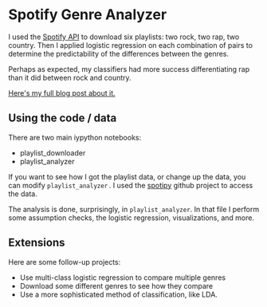 # Spotify Genre Analyzer

I used the [Spotify API]() to download six playlists: two rock, two rap, two country. Then I applied logistic regression on each combination of pairs to determine the predictability of the differences between the genres.

Perhaps as expected, my classifiers had more success differentiating rap than it did between rock and country.

[Here's my full blog post about it.](https://medium.com/@mviz/classifying-musical-genres-with-simple-machine-learning-85b24c7fe564?sk=9a1a98e04f8651eb70a2414923dad627)

## Using the code / data

There are two main iypython notebooks:
*   playlist_downloader
*   playlist_analyzer

If you want to see how I got the playlist data, or change up the data, you can modify `playlist_analyzer` . I used the [spotipy]() github project to access the data.

The analysis is done, surprisingly, in `playlist_analyzer`. In that file I perform some assumption checks, the logistic regression, visualizations, and more.

## Extensions

Here are some follow-up projects:  
*   Use multi-class logistic regression to compare multiple genres
*   Download some different genres to see how they compare
*   Use a more sophisticated method of classification, like LDA.
